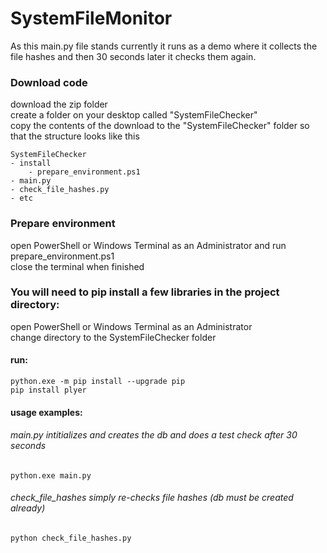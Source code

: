 # SystemFileMonitor

As this main.py file stands currently it runs as a demo where it collects the file hashes and then 30 seconds later it checks them again.

### Download code

download the zip folder<br>
create a folder on your desktop called "SystemFileChecker"<br>
copy the contents of the download to the "SystemFileChecker" folder so that the structure looks like this<br>
```
SystemFileChecker
- install
    - prepare_environment.ps1
- main.py
- check_file_hashes.py
- etc
```
### Prepare environment

open PowerShell or Windows Terminal as an Administrator and run prepare_environment.ps1<br>
close the terminal when finished<br>

### You will need to pip install a few libraries in the project directory:

open PowerShell or Windows Terminal as an Administrator<br>
change directory to the SystemFileChecker folder<br>

#### run:

```
python.exe -m pip install --upgrade pip
pip install plyer
```

#### usage examples:

###### main.py intitializes and creates the db and does a test check after 30 seconds
```
python.exe main.py
```
###### check_file_hashes simply re-checks file hashes (db must be created already)
```
python check_file_hashes.py
```



